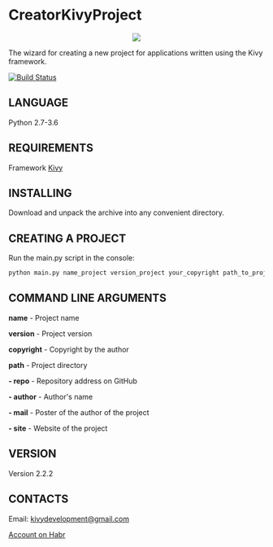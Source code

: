 CreatorKivyProject
==================

<p align="center">
  <img src="https://raw.githubusercontent.com/HeaTTheatR/CreatorKivyProject/master/previous.jpg">
</p>

The wizard for creating a new project for applications written using the Kivy framework.

[![Build Status](https://travis-ci.org/HeaTTheatR/CreatorKivyProject.svg?branch=master)](https://travis-ci.org/HeaTTheatR/CreatorKivyProject)

LANGUAGE
--------
Python 2.7-3.6

REQUIREMENTS
------------
Framework [Kivy](http://kivy.org)

INSTALLING
---------
Download and unpack the archive into any convenient directory.

CREATING A PROJECT
------------------
Run the main.py script in the console: 

```python
python main.py name_project version_project your_copyright path_to_project -repo repo_project_on_github -author name_author -mail mail_author -site site_project
```

COMMAND LINE ARGUMENTS
----------------------
**name** - Project name

**version** - Project version 

**copyright** - Copyright by the author

**path** - Project directory 

**- repo** - Repository address on GitHub

**- author** - Author's name 

**- mail** - Poster of the author of the project 

**- site** - Website of the project 

VERSION
-------
Version 2.2.2

CONTACTS
--------
Email: kivydevelopment@gmail.com

[Account on Habr](https://habrahabr.ru/users/heattheatr/)
